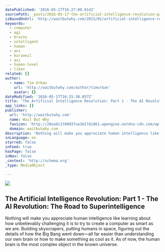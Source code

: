```yaml
---
datePublished: '2016-05-17T16:27:08.014Z'
sourcePath: _posts/2016-05-17-the-artificial-intelligence-revolution-part-1-wait-but-wh.md
isBasedOnUrl: 'http://waitbutwhy.com/2015/01/artificial-intelligence-revolution-1.html'
keywords:
  - computer
  - agi
  - brains
  - intelligent
  - human
  - ani
  - kurzweil
  - asi
  - human-level
  - likes
related: []
author:
  - name: Tim Urban
    url: 'http://waitbutwhy.com/author/timurban'
    avatar: {}
dateModified: '2016-05-17T16:25:30.057Z'
title: 'The Artificial Intelligence Revolution: Part 1 - The AI Revolution: The Road to Superintelligence'
app_links: []
publisher:
  url: 'http://waitbutwhy.com'
  name: Wait But Why
  favicon: 'http://28oa9i1t08037ue3m1l0i861.wpengine.netdna-cdn.com/wp-content/themes/waitbutwhy/images/favicon.ico'
  domain: waitbutwhy.com
description: 'Nothing will make you appreciate human intelligence like learning about how unbelievably challenging it is to try to create a computer as smart as we are. Building skyscrapers, putting humans in space, figuring out the details of how the Big Bang went down—all far easier than understanding our own brain or how to make something as cool as it. As of now, the human brain is the most complex object in the known universe.'
inLanguage: en
starred: false
inFeed: true
hasPage: false
inNav: false
_context: 'http://schema.org'
_type: MediaObject

---
```

<article style=""><img src="https://the-grid-user-content.s3-us-west-2.amazonaws.com/908af409-c74d-4921-821b-f8e26420868e.jpg" /><h1>The Artificial Intelligence Revolution: Part 1 - The AI Revolution: The Road to Superintelligence</h1><p>Nothing will make you appreciate human intelligence like learning about how unbelievably challenging it is to try to create a computer as smart as we are. Building skyscrapers, putting humans in space, figuring out the details of how the Big Bang went down—all far easier than understanding our own brain or how to make something as cool as it. As of now, the human brain is the most complex object in the known universe.</p></article>